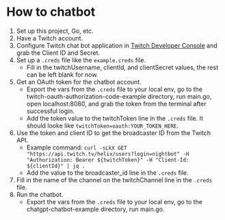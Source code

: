 # How to chatbot

1. Set up this project, Go, etc.
2. Have a Twitch account.
3. Configure Twitch chat bot application in [Twitch Developer Console](https://dev.twitch.tv/console) and grab the Client ID and Secret.
4. Set up a `.creds` file like the `example.creds` file.
    * Fill in the twitchUsername, clientId, and clientSecret values, the rest can be left blank for now.
5. Get an OAuth token for the chatbot account.
    * Export the vars from the `.creds` file to your local env, go to the twitch-oauth-authorization-code-example directory, run main.go, open localhost:8080, and grab the token from the terminal after successful login.
    * Add the token value to the twitchToken line in the `.creds` file. It should looke like `twitchToken=oauth:YOUR_TOKEN_HERE`.
6. Use the token and client ID to get the broadcaster ID from the Twitch API.
    * Example command: `curl -sLkX GET "https://api.twitch.tv/helix/users?login=nightbot" -H "Authorization: Bearer ${twitchToken}" -H "Client-Id: ${clientId}" | jq .`
    * Add the value to the broadcaster_id line in the `.creds` file.
7. Fill in the name of the channel on the twitchChannel line in the `.creds` file.
8. Run the chatbot.
    * Export the vars from the `.creds` file to your local env, go to the chatgpt-chatbot-example directory, run main.go.
